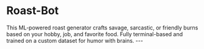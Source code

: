 # Roast-Bot
This ML-powered roast generator crafts savage, sarcastic, or friendly burns based on your hobby, job, and favorite food. Fully terminal-based and trained on a custom dataset for humor with brains.  ---
